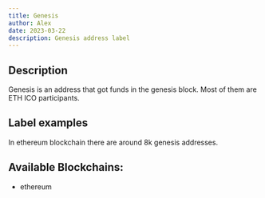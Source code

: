 ```yaml
---
title: Genesis
author: Alex
date: 2023-03-22
description: Genesis address label
---
```


## Description

Genesis is an address that got funds in the genesis block. Most of them are ETH ICO participants.

## Label examples

In ethereum blockchain there are around 8k genesis addresses.

## Available Blockchains:

* ethereum

